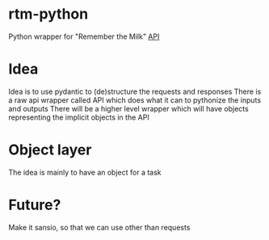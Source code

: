 # rtm-python
Python wrapper for "Remember the Milk" [API](https://www.rememberthemilk.com/services/api/)

# Idea
Idea is to use pydantic to (de)structure the requests and responses
There is a raw api wrapper called API which does what it can to pythonize the inputs and outputs
There will be a higher level wrapper which will have objects representing the implicit objects in the API

# Object layer
The idea is mainly to have an object for a task

# Future?
Make it sansio, so that we can use other than requests
